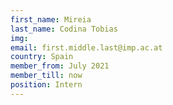 ```yaml
---
first_name: Mireia
last_name: Codina Tobias
img: 
email: first.middle.last@imp.ac.at
country: Spain
member_from: July 2021
member_till: now
position: Intern
---
```

